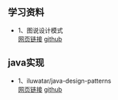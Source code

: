 ## 学习资料
* 1、图说设计模式  
 [网页链接](https://design-patterns.readthedocs.io/zh_CN/latest/read_uml.html)  [github](https://github.com/me115/design_patterns)

## java实现
* 1、iluwatar/java-design-patterns  
 [网页链接](https://java-design-patterns.com/)  [github](https://github.com/iluwatar/java-design-patterns)
